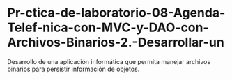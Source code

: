 # Pr-ctica-de-laboratorio-08-Agenda-Telef-nica-con-MVC-y-DAO-con-Archivos-Binarios-2.-Desarrollar-un
Desarrollo de una aplicación informática que permita manejar archivos binarios para persistir información de objetos.
